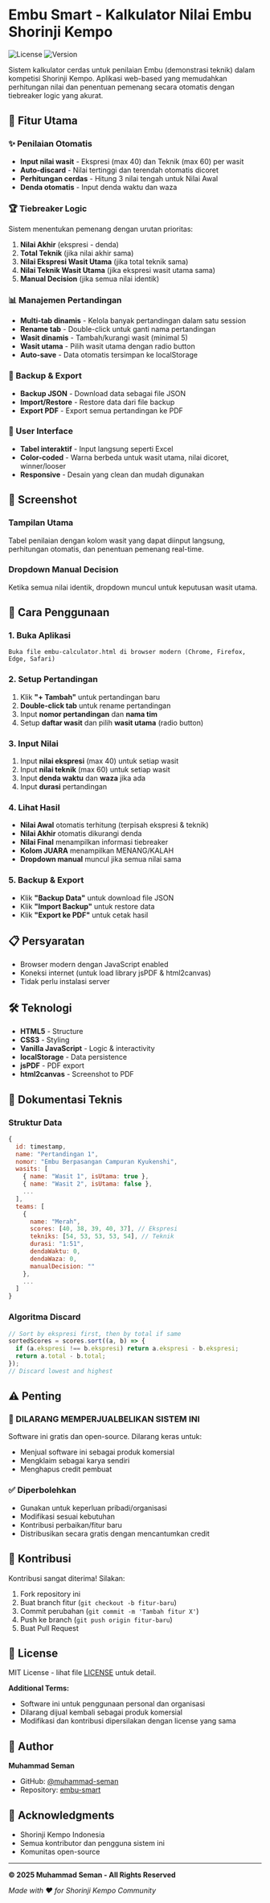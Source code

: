 # Embu Smart - Kalkulator Nilai Embu Shorinji Kempo

![License](https://img.shields.io/badge/license-MIT-blue.svg)
![Version](https://img.shields.io/badge/version-1.0.0-green.svg)

Sistem kalkulator cerdas untuk penilaian Embu (demonstrasi teknik) dalam kompetisi Shorinji Kempo. Aplikasi web-based yang memudahkan perhitungan nilai dan penentuan pemenang secara otomatis dengan tiebreaker logic yang akurat.

## 🌟 Fitur Utama

### ✨ Penilaian Otomatis
- **Input nilai wasit** - Ekspresi (max 40) dan Teknik (max 60) per wasit
- **Auto-discard** - Nilai tertinggi dan terendah otomatis dicoret
- **Perhitungan cerdas** - Hitung 3 nilai tengah untuk Nilai Awal
- **Denda otomatis** - Input denda waktu dan waza

### 🏆 Tiebreaker Logic
Sistem menentukan pemenang dengan urutan prioritas:
1. **Nilai Akhir** (ekspresi - denda)
2. **Total Teknik** (jika nilai akhir sama)
3. **Nilai Ekspresi Wasit Utama** (jika total teknik sama)
4. **Nilai Teknik Wasit Utama** (jika ekspresi wasit utama sama)
5. **Manual Decision** (jika semua nilai identik)

### 📊 Manajemen Pertandingan
- **Multi-tab dinamis** - Kelola banyak pertandingan dalam satu session
- **Rename tab** - Double-click untuk ganti nama pertandingan
- **Wasit dinamis** - Tambah/kurangi wasit (minimal 5)
- **Wasit utama** - Pilih wasit utama dengan radio button
- **Auto-save** - Data otomatis tersimpan ke localStorage

### 💾 Backup & Export
- **Backup JSON** - Download data sebagai file JSON
- **Import/Restore** - Restore data dari file backup
- **Export PDF** - Export semua pertandingan ke PDF

### 🎨 User Interface
- **Tabel interaktif** - Input langsung seperti Excel
- **Color-coded** - Warna berbeda untuk wasit utama, nilai dicoret, winner/looser
- **Responsive** - Desain yang clean dan mudah digunakan

## 📸 Screenshot

### Tampilan Utama
Tabel penilaian dengan kolom wasit yang dapat diinput langsung, perhitungan otomatis, dan penentuan pemenang real-time.

### Dropdown Manual Decision
Ketika semua nilai identik, dropdown muncul untuk keputusan wasit utama.

## 🚀 Cara Penggunaan

### 1. Buka Aplikasi
```
Buka file embu-calculator.html di browser modern (Chrome, Firefox, Edge, Safari)
```

### 2. Setup Pertandingan
1. Klik **"+ Tambah"** untuk pertandingan baru
2. **Double-click tab** untuk rename pertandingan
3. Input **nomor pertandingan** dan **nama tim**
4. Setup **daftar wasit** dan pilih **wasit utama** (radio button)

### 3. Input Nilai
1. Input **nilai ekspresi** (max 40) untuk setiap wasit
2. Input **nilai teknik** (max 60) untuk setiap wasit
3. Input **denda waktu** dan **waza** jika ada
4. Input **durasi** pertandingan

### 4. Lihat Hasil
- **Nilai Awal** otomatis terhitung (terpisah ekspresi & teknik)
- **Nilai Akhir** otomatis dikurangi denda
- **Nilai Final** menampilkan informasi tiebreaker
- **Kolom JUARA** menampilkan MENANG/KALAH
- **Dropdown manual** muncul jika semua nilai sama

### 5. Backup & Export
- Klik **"Backup Data"** untuk download file JSON
- Klik **"Import Backup"** untuk restore data
- Klik **"Export ke PDF"** untuk cetak hasil

## 📋 Persyaratan

- Browser modern dengan JavaScript enabled
- Koneksi internet (untuk load library jsPDF & html2canvas)
- Tidak perlu instalasi server

## 🛠️ Teknologi

- **HTML5** - Structure
- **CSS3** - Styling
- **Vanilla JavaScript** - Logic & interactivity
- **localStorage** - Data persistence
- **jsPDF** - PDF export
- **html2canvas** - Screenshot to PDF

## 📖 Dokumentasi Teknis

### Struktur Data
```javascript
{
  id: timestamp,
  name: "Pertandingan 1",
  nomor: "Embu Berpasangan Campuran Kyukenshi",
  wasits: [
    { name: "Wasit 1", isUtama: true },
    { name: "Wasit 2", isUtama: false },
    ...
  ],
  teams: [
    {
      name: "Merah",
      scores: [40, 38, 39, 40, 37], // Ekspresi
      tekniks: [54, 53, 53, 53, 54], // Teknik
      durasi: "1:51",
      dendaWaktu: 0,
      dendaWaza: 0,
      manualDecision: ""
    },
    ...
  ]
}
```

### Algoritma Discard
```javascript
// Sort by ekspresi first, then by total if same
sortedScores = scores.sort((a, b) => {
  if (a.ekspresi !== b.ekspresi) return a.ekspresi - b.ekspresi;
  return a.total - b.total;
});
// Discard lowest and highest
```

## ⚠️ Penting

### 🚫 DILARANG MEMPERJUALBELIKAN SISTEM INI

Software ini gratis dan open-source. Dilarang keras untuk:
- Menjual software ini sebagai produk komersial
- Mengklaim sebagai karya sendiri
- Menghapus credit pembuat

### ✅ Diperbolehkan
- Gunakan untuk keperluan pribadi/organisasi
- Modifikasi sesuai kebutuhan
- Kontribusi perbaikan/fitur baru
- Distribusikan secara gratis dengan mencantumkan credit

## 🤝 Kontribusi

Kontribusi sangat diterima! Silakan:
1. Fork repository ini
2. Buat branch fitur (`git checkout -b fitur-baru`)
3. Commit perubahan (`git commit -m 'Tambah fitur X'`)
4. Push ke branch (`git push origin fitur-baru`)
5. Buat Pull Request

## 📝 License

MIT License - lihat file [LICENSE](LICENSE) untuk detail.

**Additional Terms:**
- Software ini untuk penggunaan personal dan organisasi
- Dilarang dijual kembali sebagai produk komersial
- Modifikasi dan kontribusi dipersilakan dengan license yang sama

## 👤 Author

**Muhammad Seman**

- GitHub: [@muhammad-seman](https://github.com/muhammad-seman)
- Repository: [embu-smart](https://github.com/muhammad-seman/embu-smart)

## 🙏 Acknowledgments

- Shorinji Kempo Indonesia
- Semua kontributor dan pengguna sistem ini
- Komunitas open-source

---

**© 2025 Muhammad Seman - All Rights Reserved**

*Made with ❤️ for Shorinji Kempo Community*
